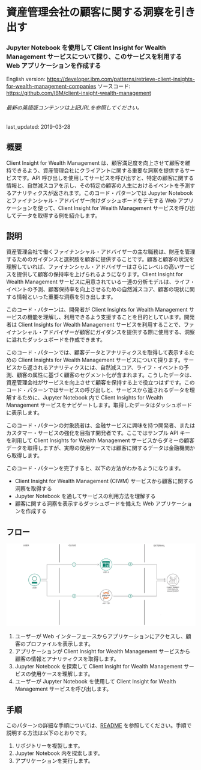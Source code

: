 # 資産管理会社の顧客に関する洞察を引き出す

### Jupyter Notebook を使用して Client Insight for Wealth Management サービスについて探り、このサービスを利用する Web アプリケーションを作成する

English version: https://developer.ibm.com/patterns/retrieve-client-insights-for-wealth-management-companies
  ソースコード: https://github.com/IBM/client-insight-wealth-management

###### 最新の英語版コンテンツは上記URLを参照してください。
last_updated: 2019-03-28

 ## 概要

Client Insight for Wealth Management は、顧客満足度を向上させて顧客を維持できるよう、資産管理会社にクライアントに関する重要な洞察を提供するサービスです。API 呼び出しを使用してサービスを呼び出すと、特定の顧客に関する情報と、自然減スコアを示し、その特定の顧客の人生におけるイベントを予測するアナリティクスが返されます。このコード・パターンでは Jupyter Notebook とファイナンシャル・アドバイザー向けダッシュボードをデモする Web アプリケーションを使って、Client Insight for Wealth Management サービスを呼び出してデータを取得する例を紹介します。

## 説明

資産管理会社で働くファイナンシャル・アドバイザーの主な職務は、財産を管理するためのガイダンスと選択肢を顧客に提供することです。顧客と顧客の状況を理解していれば、ファイナンシャル・アドバイザーはさらにレベルの高いサービスを提供して顧客の保持率を上げられるようになります。Client Insight for Wealth Management サービスに用意されている一連の分析モデルは、ライフ・イベントの予測、顧客保持率を向上させるための自然減スコア、顧客の現状に関する情報といった重要な洞察を引き出します。

このコード・パターンは、開発者が Client Insights for Wealth Management サービスの機能を理解し、利用できるよう支援することを目的としています。開発者は Client Insights for Wealth Management サービスを利用することで、ファイナンシャル・アドバイザーが顧客にガイダンスを提供する際に使用する、洞察に溢れたダッシュボードを作成できます。

このコード・パターンでは、顧客データとアナリティクスを取得して表示するための Client Insights for Wealth Management サービスについて探ります。サービスから返されるアナリティクスには、自然減スコア、ライフ・イベントの予測、顧客の属性に基づく顧客のセグメント化が含まれます。こうしたデータは、資産管理会社がサービスを向上させて顧客を保持する上で役立つはずです。このコード・パターンではサービスの呼び出しと、サービスから返されるデータを理解するために、Jupyter Notebook 内で Client Insights for Wealth Management サービスをナビゲートします。取得したデータはダッシュボードに表示します。

このコード・パターンの対象読者は、金融サービスに興味を持つ開発者、またはカスタマー・サービスの強化を目指す開発者です。ここではサンプル API キーを利用して Client Insights for Wealth Management サービスからダミーの顧客データを取得しますが、実際の使用ケースでは顧客に関するデータは金融機関から取得します。

このコード・パターンを完了すると、以下の方法がわかるようになります。

* Client Insight for Wealth Management (CIWM) サービスから顧客に関する洞察を取得する
* Jupyter Notebook を通してサービスの利用方法を理解する
* 顧客に関する洞察を表示するダッシュボードを備えた Web アプリケーションを作成する

## フロー

![フロー](./images/wealth-management-architecture.png)

1. ユーザーが Web インターフェースからアプリケーションにアクセスし、顧客のプロファイルを表示します。
1. アプリケーションが Client Insight for Wealth Management サービスから顧客の情報とアナリティクスを取得します。
1. Jupyter Notebook を探索して Client Insight for Wealth Management サービスの使用ケースを理解します。
1. ユーザーが Jupyter Notebook を使用して Client Insight for Wealth Management サービスを呼び出します。

## 手順

このパターンの詳細な手順については、[README](https://github.com/IBM/client-insight-wealth-management) を参照してください。手順で説明する方法は以下のとおりです。

1. リポジトリーを複製します。
1. Jupyter Notebook 内を探索します。
1. アプリケーションを実行します。
